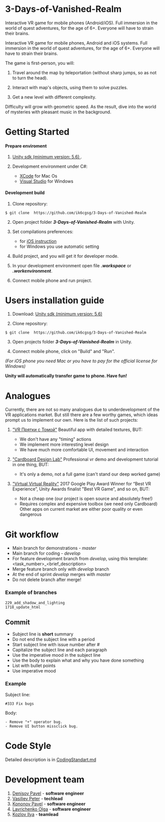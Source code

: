 # 3-Days-of-Vanished-Realm
Interactive VR game for mobile phones (Android/iOS). Full immersion in the world of quest adventures, for the age of 6+. Everyone will have to strain their brains.

Interactive VR game for mobile phones, Android and iOS systems. Full immersion in the world of quest adventures, for the age of 6+. Everyone will have to strain their brains.

The game is first-person, you will:

1) Travel around the map by teleportation (without sharp jumps, so as not to turn the head).

2) Interact with map's objects, using them to solve puzzles.

3) Get a new level with different complexity.

Difficulty will grow with geometric speed. As the result, dive into the world of mysteries with pleasant music in the background.

# Getting Started

#### Prepare enviroment
1) [Unity sdk (minimum version: 5.6) ](https://store.unity.com).

2) Development environment under C#:
    - [XCode](https://developer.apple.com/xcode/) for Mac Os 
    - [Visual Studio](https://visualstudio.microsoft.com/ru/?rr=https%3A%2F%2Fwww.google.com%2F) for Windows

#### Development build 
1) Clone repository:

`$ git clone  https://github.com/ik6cgsg/3-Days-of-Vanished-Realm`

2) Open  project  folder ***3-Days-of-Vanished-Realm*** with Unity.

3) Set compilations preferences:
    - for [iOS instruction](https://developers.google.com/vr/develop/unity/get-started-ios) 
    - for Windows you use automatic setting

4) Build project, and you will get it for developer mode.

5) In your development environment open file ***.workspace*** or ***.workenvironment***.

6) Connect mobile phone and run project.

# Users installation guide
1) Download: [Unity sdk (minimum version: 5.6) ](https://store.unity.com)

2) Clone repository:

`$ git clone  https://github.com/ik6cgsg/3-Days-of-Vanished-Realm`

3) Open  projects  folder ***3-Days-of-Vanished-Realm*** in Unity.

4) Connect mobile phone, click on "Build" and "Run". 

*(For iOS phone you need Mac or you have to pay for the official license for Windows)*

**Unity will automatically transfer game to phone. Have fun!**

# Analogues
Currently, there are not so many analogues due to underdevelopment of the VR applications market.
But still there are a few worthy games, which ideas prompt us to implement our own.
Here is the list of such projects:

1) ["VR Прятки с Томой"](https://play.google.com/store/apps/details?id=com.garpix.tomavr)
Beautiful app with detailed textures, BUT:
	  * We don't have any "timing" actions
	  * We implement more interesting level design
  	* We have much more comfortable UI, movement and interaction
	
2) ["Cardboard Design Lab"](https://play.google.com/store/apps/details?id=com.google.vr.cardboard.apps.designlab)
Professional vr demo and development tutorial in one thing, BUT:
  	* It's only a demo, not a full game (can't stand our deep worked game)
  	
3) ["Virtual Virtual Reality"](https://play.google.com/store/apps/details?id=com.TenderClaws.VVR)
2017 Google Play Award Winner for “Best VR Experience”,
Unity Awards finalist "Best VR Game", and so on, BUT:
	  * Not a cheap one (our project is open source and absolutely free!)
	  * Requires complex and expensive toolbox (we need only Cardboard) 
Other apps on current market are either poor quality or even dangerous 

# Git workflow
* Main branch for demonstrations - *master*
* Main branch for coding - *develop*
* For feature development branch from *develop*, using this template: <task_number>_<brief_description>
* Merge feature branch only with *develop* branch
* At the end of sprint *develop* merges with *master*
* Do not delete branch after merge!

### Example of branches
```
229_add_shadow_and_lighting
1718_update_html
```
## Commit
* Subject line is **short** summary
* Do not end the subject line with a period
* Start subject line with issue number after *#*
* Capitalize the subject line and each paragraph
* Use the imperative mood in the subject line
* Use the body to explain what and why you have done something
* List with bullet points
* Use imperative mood

### Example
Subject line:
```
#333 Fix bugs
```
Body:
```
- Remove "+" operator bug.
- Remove UI button missclick bug.
```

# Code Style
Detailed description is in [CodingStandart.md](https://github.com/ik6cgsg/3-Days-of-Vanished-Realm/blob/master/CodingStandart.md)

# Development team
1) [Denisov Pavel](https://github.com/Ppasha9) - **software engineer**
2) [Vasiliev Peter](https://github.com/pv6) - **techlead**
3) [Kononov Pavel](https://github.com/decentNick) - **software engineer**
4) [Lavrichenko Olga](https://github.com/OLavrik) - **software engineer**
5) [Kozlov Ilya](https://github.com/ik6cgsg) - **teamlead**
